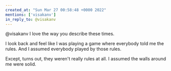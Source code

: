 ```yaml
---
created_at: "Sun Mar 27 00:58:48 +0000 2022"
mentions: ['visakanv']
in_reply_to: @visakanv
---
```


@visakanv I love the way you describe these times. 

I look back and feel like I was playing a game where everybody told me the rules. And I assumed everybody played by those rules.

Except, turns out,  they weren't really rules at all. I assumed the walls around me were solid.